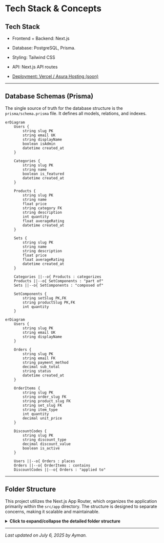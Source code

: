 # Tech Stack & Concepts

## Tech Stack

- Frontend + Backend: Next.js

- Database: PostgreSQL, Prisma.

- Styling: Tailwind CSS

- API: Next.js API routes

- [Deployment: Vercel / Asura Hosting (soon)](/docs/Getting-Started/Deployment)

---

## **Database Schemas (Prisma)**

The single source of truth for the database structure is the `prisma/schema.prisma` file. It defines all models, relations, and indexes.

```mermaid
erDiagram
    Users {
        string slug PK
        string email UK
        string displayName
        boolean isAdmin
        datetime created_at
    }

    Categories {
        string slug PK
        string name
        boolean is_featured
        datetime created_at
    }

    Products {
        string slug PK
        string name
        float price
        string category FK
        string description
        int quantity
        float averageRating
        datetime created_at
    }

    Sets {
        string slug PK
        string name
        string description
        float price
        float averageRating
        datetime created_at
    }

    Categories ||--o{ Products : categorizes
    Products ||--o{ SetComponents : "part of"
    Sets ||--o{ SetComponents : "composed of"

    SetComponents {
        string setSlug PK,FK
        string productSlug PK,FK
        int quantity
    }

```

```mermaid
erDiagram
    Users {
        string slug PK
        string email UK
        string displayName
    }

    Orders {
        string slug PK
        string email FK
        string payment_method
        decimal sub_total
        string status
        datetime created_at
    }

    OrderItems {
        string slug PK
        string order_slug FK
        string product_slug FK
        string set_slug FK
        string item_type
        int quantity
        decimal unit_price
    }

    DiscountCodes {
        string slug PK
        string discount_type
        decimal discount_value
        boolean is_active
    }

    Users ||--o{ Orders : places
    Orders ||--o{ OrderItems : contains
    DiscountCodes ||--o{ Orders : "applied to"

```

---

## **Folder Structure**

This project utilizes the Next.js App Router, which organizes the application primarily within the `src/app` directory. The structure is designed to separate concerns, making it scalable and maintainable.

<details>
<summary><strong>Click to expand/collapse the detailed folder structure</strong></summary>

Here is a comprehensive breakdown of the project's architecture:

- **Root Directory (`/`)**

  - `.env.local`: **(Untracked)** Local environment variables. Contains secrets like database URLs and API keys.
  - `.env.local.example`: An example file for environment variables. New developers should copy this to `.env.local`.
  - `.eslintrc.json`: Configuration for ESLint, our code linter.
  - `.gitignore`: Specifies files and folders to be ignored by Git (e.g., `node_modules`, `.env.local`).
  - `jsconfig.json`: Configures path aliases (e.g., `@/components`) for easier imports.
  - `next.config.mjs`: The main configuration file for Next.js.
  - `package.json`: Lists project dependencies, metadata, and scripts (e.g., `npm run dev`).
  - `postcss.config.mjs`: Configuration for PostCSS, used by Tailwind CSS.
  - `README.md`: This documentation file.

- **`backups/`**: Directory for storing database or application backups. _(Note: This should typically be in `.gitignore` to avoid committing large backup files to the repository)._

- **`prisma/`**: Contains all database-related configurations for the Prisma ORM.

  - `schema.prisma`: The primary schema file defining all database models and relations.
  - `dev.db`: **(Untracked)** A local SQLite database file, likely used for development.

- **`public/`**: Stores static assets that are publicly accessible from the root URL.
- **`uploads/`**: Stores assets of the store's items.

  - `icon.png`: Application icon, likely used as a favicon.

- **`setup-files/`**: Contains utility scripts for project setup or maintenance.

  - `manage-users.js`: A script to create fake accounts for testing and grant/revoke admin privileges from any account.
  - `seed-fake-info.js`: A script to populate the database with dummy data for testing.

- **`src/`**: The main source code for the entire application.
  <!-- - `middleware-out.js`: A build artifact from Next.js middleware compilation. -->
  - **`app/`**: The core of the Next.js application, using the App Router.
    - `layout.js`, `page.js`, `error.js`, `loading.js`, `not-found.js`: Root-level special files that define the main layout, homepage, and global states.
    - **`about/`**: The "About Us" page.
    - **`account/`**: The user's private account section.
      - `orders/`: Displays a user's order history and details for a specific order (`[slug]`).
      - `wishlist/`: The user's product wishlist.
    - **`admin/`**: The protected admin dashboard for managing the store.
      - `components/`: React components used exclusively within the admin dashboard.
        - `forms/`: A well-organized set of forms for creating/editing every data model (Products, Categories, etc.).
      - `hooks/`: Custom React hooks specific to the admin panel.
      - `utils/`: Helper functions for admin-related tasks.
    - **`api/`**: Backend API endpoints (Route Handlers).
      - `auth/`: Handles user authentication (login, signout, session check).
      - `backup/`: API endpoint to trigger a server backup.
      - `uploads/[...path]`: API endpoint to get uploaded files.
      - `cron/`: Endpoints designed to be called by scheduled jobs (e.g., cleanup tasks).
      - `tables/`: A generic, dynamic API for performing CRUD operations on database tables, likely used by the admin panel.
      - `user/`: API routes for user-specific actions like managing wishlists and orders.
    - **`checkout/`**: The order checkout page and flow.
    - **`contact/`**: The "Contact Us" page.
    - **`login/`**: The user login page.
    - **`sets/`**: Pages for displaying product sets/bundles.
    - **`store/`**: The main product browsing pages, including the main store page and individual product detail pages (`[slug]`).
    - **`tos/`**: The "Terms of Service" page.
  - **`actions/`**: Contains Next.js Server Actions, used for server-side form submissions and mutations.
    - `authActions.js`: Server actions related to authentication.
  - **`assets/`**: Static assets like images and fonts that are part of the build process.
  - **`components/`**: Global, reusable React components shared across the application.
    - `account-components/`: Components specific to the user account section.
    - `home-components/`: Components used only on the homepage.
    - `others-components/`: Common, shared components like `Header`, `Footer`, `Spinner`, etc.
    - `store-components/`: Components used in the product browsing and detail pages.
  - **`context/`**: React Context providers for managing global state.
    - `ConfirmModal.js`: A context for a global confirmation dialog.
  - **`helpers/`**: General-purpose utility functions that are not tied to a specific framework feature.
  - **`hooks/`**: Global, reusable React hooks.
  - **`lib/`**: Core library code, services, and backend utilities.
    - `auth.js`, `session.js`: Core authentication logic.
    - `db.js`: Initializes and exports the Prisma client instance.
    - `email.js`: Service for sending emails.
    - `rate-limiter-db.js`: Logic for API rate limiting.
    - `...`
  - **`styles/`**: Global stylesheets.
    - `globals.css`: Main stylesheet for Tailwind CSS and other global styles.

</details>

---

_Last updated on July 6, 2025 by Ayman._
